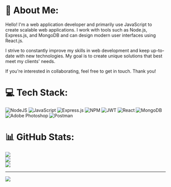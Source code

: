 # 💫 About Me:
Hello! I'm a web application developer and primarily use JavaScript to create scalable web applications. I work with tools such as Node.js, Express.js, and MongoDB and can design modern user interfaces using React.js.

I strive to constantly improve my skills in web development and keep up-to-date with new technologies. My goal is to create unique solutions that best meet my clients' needs.

If you're interested in collaborating, feel free to get in touch. Thank you!


# 💻 Tech Stack:
![NodeJS](https://img.shields.io/badge/node.js-6DA55F?style=for-the-badge&logo=node.js&logoColor=white) ![JavaScript](https://img.shields.io/badge/javascript-%23323330.svg?style=for-the-badge&logo=javascript&logoColor=%23F7DF1E) ![Express.js](https://img.shields.io/badge/express.js-%23404d59.svg?style=for-the-badge&logo=express&logoColor=%2361DAFB) ![NPM](https://img.shields.io/badge/NPM-%23000000.svg?style=for-the-badge&logo=npm&logoColor=white) ![JWT](https://img.shields.io/badge/JWT-black?style=for-the-badge&logo=JSON%20web%20tokens) ![React](https://img.shields.io/badge/react-%2320232a.svg?style=for-the-badge&logo=react&logoColor=%2361DAFB) ![MongoDB](https://img.shields.io/badge/MongoDB-%234ea94b.svg?style=for-the-badge&logo=mongodb&logoColor=white) ![Adobe Photoshop](https://img.shields.io/badge/adobephotoshop-%2331A8FF.svg?style=for-the-badge&logo=adobephotoshop&logoColor=white) ![Postman](https://img.shields.io/badge/Postman-FF6C37?style=for-the-badge&logo=postman&logoColor=white)
# 📊 GitHub Stats:
![](https://github-readme-stats.vercel.app/api?username=mansuremanastirli&theme=dark&hide_border=false&include_all_commits=false&count_private=false)<br/>
![](https://github-readme-streak-stats.herokuapp.com/?user=mansuremanastirli&theme=dark&hide_border=false)<br/>
![](https://github-readme-stats.vercel.app/api/top-langs/?username=mansuremanastirli&theme=dark&hide_border=false&include_all_commits=false&count_private=false&layout=compact)

---
[![](https://visitcount.itsvg.in/api?id=mansuremanastirli&icon=0&color=0)](https://visitcount.itsvg.in)

<!-- Proudly created with GPRM ( https://gprm.itsvg.in ) -->
